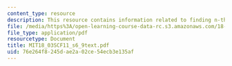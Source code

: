 ```yaml
---
content_type: resource
description: This resource contains information related to finding n-th roots.
file: /media/https%3A/open-learning-course-data-rc.s3.amazonaws.com/18-03sc-differential-equations-fall-2011/76e264f8245dae2a02ce54ecb3e135af_MIT18_03SCF11_s6_9text.pdf
file_type: application/pdf
resourcetype: Document
title: MIT18_03SCF11_s6_9text.pdf
uid: 76e264f8-245d-ae2a-02ce-54ecb3e135af
---
```

